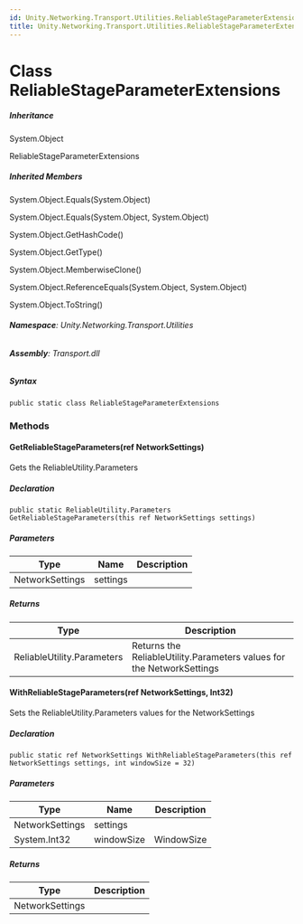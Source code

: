 ```yaml
---
id: Unity.Networking.Transport.Utilities.ReliableStageParameterExtensions
title: Unity.Networking.Transport.Utilities.ReliableStageParameterExtensions
---
```



# Class ReliableStageParameterExtensions







##### Inheritance


System.Object




ReliableStageParameterExtensions






##### Inherited Members



System.Object.Equals(System.Object)





System.Object.Equals(System.Object, System.Object)





System.Object.GetHashCode()





System.Object.GetType()





System.Object.MemberwiseClone()





System.Object.ReferenceEquals(System.Object, System.Object)





System.Object.ToString()





###### **Namespace**: Unity.Networking.Transport.Utilities

###### **Assembly**: Transport.dll

##### Syntax


``` lang-csharp
public static class ReliableStageParameterExtensions
```



### Methods

#### GetReliableStageParameters(ref NetworkSettings)


Gets the ReliableUtility.Parameters






##### Declaration


``` lang-csharp
public static ReliableUtility.Parameters GetReliableStageParameters(this ref NetworkSettings settings)
```



##### Parameters

| Type            | Name     | Description |
|-----------------|----------|-------------|
| NetworkSettings | settings |             |

##### Returns

| Type                       | Description                                                           |
|----------------------------|-----------------------------------------------------------------------|
| ReliableUtility.Parameters | Returns the ReliableUtility.Parameters values for the NetworkSettings |

#### WithReliableStageParameters(ref NetworkSettings, Int32)


Sets the ReliableUtility.Parameters values for the NetworkSettings






##### Declaration


``` lang-csharp
public static ref NetworkSettings WithReliableStageParameters(this ref NetworkSettings settings, int windowSize = 32)
```



##### Parameters

| Type            | Name       | Description |
|-----------------|------------|-------------|
| NetworkSettings | settings   |             |
| System.Int32    | windowSize | WindowSize  |

##### Returns

| Type            | Description |
|-----------------|-------------|
| NetworkSettings |             |



